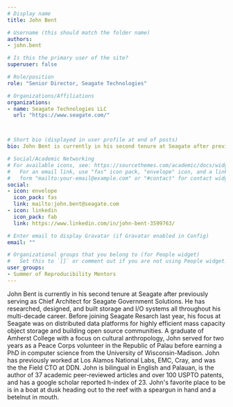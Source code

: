 ```yaml
---
# Display name
title: John Bent

# Username (this should match the folder name)
authors:
- john.bent

# Is this the primary user of the site?
superuser: false

# Role/position
role: "Senior Director, Seagate Technologies"

# Organizations/Affiliations
organizations:
- name: Seagate Technologies LLC
  url: "https://www.seagate.com/"



# Short bio (displayed in user profile at end of posts)
bio: John Bent is currently in his second tenure at Seagate after previously serving as Chief Architect for Seagate Government Solutions. He has researched, designed, and built storage and I/O systems all throughout his multi-decade career. 

# Social/Academic Networking
# For available icons, see: https://sourcethemes.com/academic/docs/widgets/#icons
#   For an email link, use "fas" icon pack, "envelope" icon, and a link in the
#   form "mailto:your-email@example.com" or "#contact" for contact widget.
social:
- icon: envelope
  icon_pack: fas
  link: mailto:john.bent@seagate.com
- icon: linkedin
  icon_pack: fab
  link: https://www.linkedin.com/in/john-bent-3599763/

# Enter email to display Gravatar (if Gravatar enabled in Config)
email: ""

# Organizational groups that you belong to (for People widget)
#   Set this to `[]` or comment out if you are not using People widget.  
user_groups:
- Summer of Reproducibility Mentors
---
```

John Bent is currently in his second tenure at Seagate after previously serving as Chief Architect for Seagate Government Solutions. He has researched, designed, and built storage and I/O systems all throughout his multi-decade career. Before joining Seagate Resarch last year, his focus at Seagate was on distributed data platforms for highly efficient mass capacity object storage and building open source communities. A graduate of Amherst College with a focus on cultural anthropology, John served for two years as a Peace Corps volunteer in the Republic of Palau before earning a PhD in computer science from the University of Wisconsin-Madison.  John has previously worked at Los Alamos National Labs, EMC, Cray, and was the the Field CTO at DDN.  John is bilingual in English and Palauan, is the author of 37 academic peer-reviewed articles and over 100 USPTO patents, and has a google scholar reported h-index of 23.  John's favorite place to be is in a boat at dusk heading out to the reef with a speargun in hand and a betelnut in mouth.